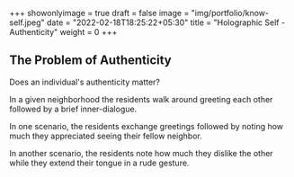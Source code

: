 +++
showonlyimage = true
draft = false
image = "img/portfolio/know-self.jpeg"
date = "2022-02-18T18:25:22+05:30"
title = "Holographic Self - Authenticity"
weight = 0
+++


## The Problem of Authenticity  

Does an individual's authenticity matter?  

In a given neighborhood the residents walk around greeting each other followed by a brief inner-dialogue.

In one scenario, the residents exchange greetings followed by noting how much they appreciated seeing their fellow neighbor.

In another scenario, the residents note how much they dislike the other while they extend their tongue in a rude gesture.